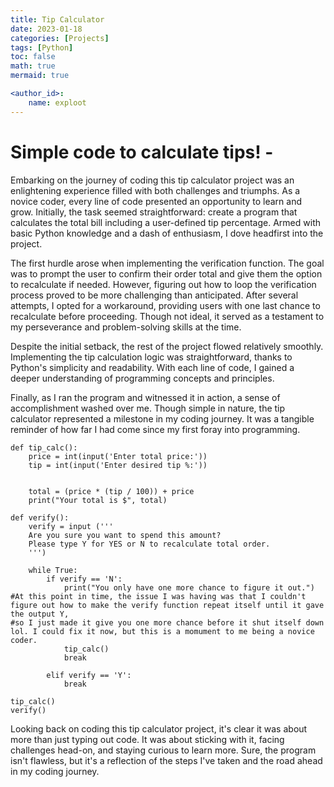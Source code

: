 ```yaml
---
title: Tip Calculator
date: 2023-01-18
categories: [Projects]
tags: [Python]
toc: false
math: true
mermaid: true

<author_id>:
    name: exploot
---
```

# Simple code to calculate tips! - 

Embarking on the journey of coding this tip calculator project was an enlightening experience filled with both challenges and triumphs. As a novice coder, every line of code presented an opportunity to learn and grow. Initially, the task seemed straightforward: create a program that calculates the total bill including a user-defined tip percentage. Armed with basic Python knowledge and a dash of enthusiasm, I dove headfirst into the project.

The first hurdle arose when implementing the verification function. The goal was to prompt the user to confirm their order total and give them the option to recalculate if needed. However, figuring out how to loop the verification process proved to be more challenging than anticipated. After several attempts, I opted for a workaround, providing users with one last chance to recalculate before proceeding. Though not ideal, it served as a testament to my perseverance and problem-solving skills at the time.

Despite the initial setback, the rest of the project flowed relatively smoothly. Implementing the tip calculation logic was straightforward, thanks to Python's simplicity and readability. With each line of code, I gained a deeper understanding of programming concepts and principles.

Finally, as I ran the program and witnessed it in action, a sense of accomplishment washed over me. Though simple in nature, the tip calculator represented a milestone in my coding journey. It was a tangible reminder of how far I had come since my first foray into programming.

```
def tip_calc():
    price = int(input('Enter total price:'))
    tip = int(input('Enter desired tip %:'))


    total = (price * (tip / 100)) + price
    print("Your total is $", total)

def verify():
    verify = input ('''
    Are you sure you want to spend this amount?
    Please type Y for YES or N to recalculate total order.
    ''')

    while True:
        if verify == 'N':
            print("You only have one more chance to figure it out.")
#At this point in time, the issue I was having was that I couldn't figure out how to make the verify function repeat itself until it gave the output Y, 
#so I just made it give you one more chance before it shut itself down lol. I could fix it now, but this is a momument to me being a novice coder.
            tip_calc()
            break
        
        elif verify == 'Y':
            break         
        
tip_calc()
verify()
```
Looking back on coding this tip calculator project, it's clear it was about more than just typing out code. It was about sticking with it, facing challenges head-on, and staying curious to learn more. Sure, the program isn't flawless, but it's a reflection of the steps I've taken and the road ahead in my coding journey.

